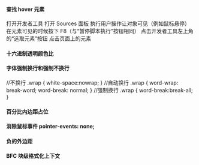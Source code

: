 #### 查找 hover 元素

打开开发者工具
打开 Sources 面板
执行用户操作让对象可见（例如鼠标悬停）
在元素可见的时候按下 F8（与“暂停脚本执行”按钮相同）
点击开发者工具左上角的“选取元素”按钮
点击页面上的元素

#### 十六进制透明颜色比

#### 字体强制换行和强制不换行

//不换行
.wrap {
white-space:nowrap;
}
//自动换行
.wrap {
word-wrap: break-word;
word-break: normal;
}
//强制换行
.wrap {
word-break:break-all;
}

#### 百分比内边距占位

#### 消除鼠标事件 pointer-events: none;

#### 负的外边距

#### BFC 块级格式化上下文

